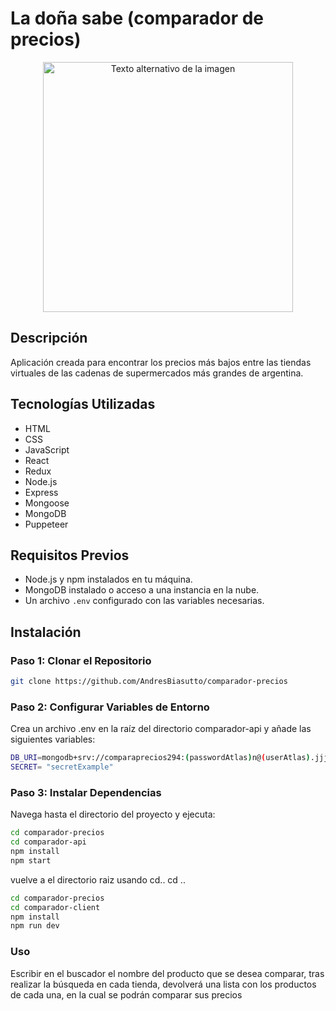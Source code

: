 # La doña sabe (comparador de precios)

<p align="center">
  <img src="./comparador-client/src/assets/nombre-de-tu-imagen.jpg" alt="Texto alternativo de la imagen" width="400" height="400">
</p>


## Descripción
Aplicación creada para encontrar los precios más bajos entre las tiendas virtuales de las cadenas de supermercados más grandes de argentina.

## Tecnologías Utilizadas
- HTML
- CSS
- JavaScript
- React
- Redux
- Node.js
- Express
- Mongoose
- MongoDB
- Puppeteer

## Requisitos Previos
- Node.js y npm instalados en tu máquina.
- MongoDB instalado o acceso a una instancia en la nube.
- Un archivo `.env` configurado con las variables necesarias.

## Instalación

### Paso 1: Clonar el Repositorio
```bash
git clone https://github.com/AndresBiasutto/comparador-precios
```

### Paso 2: Configurar Variables de Entorno
Crea un archivo .env en la raíz del directorio comparador-api y añade las siguientes variables:
```bash
DB_URI=mongodb+srv://comparaprecios294:(passwordAtlas)n@(userAtlas).jjjw0ig.mongodb.net/?retryWrites=true&w=majority&appName=comparadorPrecios
SECRET= "secretExample"
```

### Paso 3: Instalar Dependencias
Navega hasta el directorio del proyecto y ejecuta:
```bash
cd comparador-precios
cd comparador-api
npm install
npm start
```
vuelve a el directorio raiz usando cd.. cd ..
```bash
cd comparador-precios
cd comparador-client
npm install
npm run dev
```



### Uso
Escribir en el buscador el nombre del producto que se desea comparar, tras realizar la búsqueda en cada tienda, devolverá una lista con los productos de cada una, en la cual se podrán comparar sus precios

